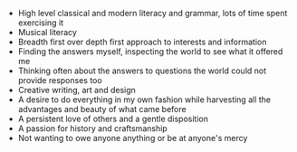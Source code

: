 - High level classical and modern literacy and grammar, lots of time spent exercising it
- Musical literacy
- Breadth first over depth first approach to interests and information
- Finding the answers myself, inspecting the world to see what it offered me
- Thinking often about the answers to questions the world could not provide responses too
- Creative writing, art and design
- A desire to do everything in my own fashion while harvesting all the advantages and beauty of what came before
- A persistent love of others and a gentle disposition
- A passion for history and craftsmanship
- Not wanting to owe anyone anything or be at anyone's mercy
